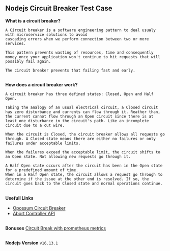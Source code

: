 ## Nodejs Circuit Breaker Test Case


**What is a circuit breaker?**
```
A Circuit breaker is a software engineering pattern to deal usualy with microservice solutions to avoid
cascading errors when we perform connection between two or more services.

This pattern prevents wasting of resources, time and consequently money once your application won't continue to hit requests that will possibly fail again.

The circuit breaker prevents that failing fast and early.
```

##

**How does a circuit breaker work?**
```
A circuit breaker has three defined states: Closed, Open and Half Open.

Taking the analogy of an usual electrical circuit, a Closed circuit has zero disturbance and currents can flow through it. Reather than, the current cannot flow through an Open circuit since there is at least one disturbance in the circuit's path. Like an incomplete circuit due to a cut wire.

When the circuit is Closed, the circuit breaker allows all requests go through. A Closed state means there are either no failures or only failures under acceptable limits.

When the failures exceed the acceptable limit, the circuit shifts to an Open state. Not allowing new requests go through it.

A Half Open state occurs after the circuit has been in the Open state for a predefined amount of time.
When in a Half Open state, the circuit allows a request go through to determine if the issue at the other end is resolved. If so, the circuit goes back to the Closed state and normal operations continue.
```

##

**Usefull Links**
- [Opossum Circuit Breaker](https://www.npmjs.com/package/opossum)
- [Abort Controller API](https://developer.mozilla.org/en-US/docs/Web/API/AbortController)

##

**Bonuses**
[Circuit Break with prometheus metrics](https://github.com/nodeshift/opossum-prometheus)

##

**Nodejs Version**
`v16.13.1`